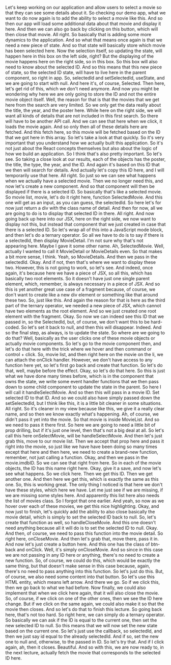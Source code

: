 Let's keep working on our application
and allow users to select a movie
so that they can see some details about it.
So checking our demo app,
what we want to do now again is to add the ability
to select a movie like this.
And so then our app will load some additional data
about that movie and display it here.
And then we can also go back by clicking on this button,
which will then close that movie.
All right.
So basically that is adding some more dynamics
to the application.
And so what that means once again
is that we need a new piece of state.
And so that state will basically store
which movie has been selected here.
Now the selection itself, so updating the state,
will happen here in this box on the left side, right?
But the displaying of the movie happens here
on the right side, so in this box.
So this box will also need to know about the selected ID.
And so this means that this new piece of state,
so the selected ID state, will have to live here
in the parent component, so right in app.
So, selectedId
and setSelectedId,
useState,
and we are going to start with null.
And here it's, of course, Selected.
Then here, let's get rid of this,
which we don't need anymore.
And now you might be wondering why here we are only going
to store the ID and not the entire movie object itself.
Well, the reason for that is that the movies
that we get here from the search are very limited.
So we only get the data really about the title, the year,
and the poster here.
While here on the right side,
we will want all kinds of details
that are not included in this first search.
So there will have to be another API call.
And we can see that here when we click,
it loads the movie again.
And so only then all of these details here are fetched.
And this fetch here,
so this movie will be fetched based on the ID
that we got here in this array.
So let's take a look at that quickly.
So it's very important
that you understand how we actually built this application.
So it's not just about the React concepts themselves
but also about the logic of how we build an application.
So I think that's also pretty important.
So let's see.
So taking a close look at our results,
each of the objects has the poster,
the title, the type, the year, and the ID.
And again it's based on this ID
that we then will search for details.
And actually let's copy this ID here,
and I will temporarily use that here.
All right.
So just so we can see what happens
when we actually have a selected movie.
Then we no longer need this,
and now let's create a new component.
And so that component will then be displayed
if there is a selected ID.
So basically that's like a selected movie.
So movie list, movie, let's do it right here,
function SelectedMovie.
And this one will get as an input,
as you can guess, the selectedId.
So here let's for now just return a div
with the class name of detail.
And then for now, all we are going to do
is to display that selected ID in there.
All right.
And now going back up here into our JSX,
here on the right side, we now want to display not this,
but instead that component that we just created
in case that there is a selected ID.
So let's wrap all of this into a JavaScript mode block,
and then let's do a ternary operator.
So all we have to do is to say
if there is a selectedId, then display MovieDetail.
I'm not sure why that's not appearing here.
Maybe I gave it some other name.
Ah, SelectedMovie.
Well, actually I wanted to call it MovieDetail
or MovieDetails even.
So that makes a bit more sense, I think.
Yeah, so MovieDetails.
And then we pass in the selectedId.
Okay.
And if not, then that's where we want to display these two.
However, this is not going to work, so let's see.
And indeed, once again,
it's because here we have a piece of JSX,
so all this, which has basically two root elements.
So it doesn't have just one single parent element,
which, remember, is always necessary in a piece of JSX.
And so this is yet another great use case of a fragment
because, of course, we don't want
to create like a new div element
or something like that around these two.
So, just like this.
And again the reason for that is here
as the third part of the ternary operator,
we needed a new piece of JSX,
which cannot have two elements as the root element.
And so we just created one root element with the fragment.
Okay.
So now we can indeed see this ID that we passed in,
so the SelectedId,
but, of course, we don't want this to be hard-coded.
So let's set it back to null,
and then this will disappear.
Indeed.
And so the final step, as always, is to update the state.
So where are we going to do that?
Well, basically as the user clicks one
of these movie objects
or actually movie components.
So let's go to the movie component then,
and let's do that here with the trick
where we hover and then command or control + click.
So, movie list, and then right here on the movie on the li,
we can attach the onClick handler.
However, we don't have access to any function here yet,
so let's first go back and create that function.
So let's do that, well, maybe before the effect.
Okay, so let's do that here.
So this is just what we have done many times before,
which is in the component that owns the state,
we write some event handler functions that we then pass down
to some child component to update the state in the parent.
So here I will call it handleSelectMovie.
And so then this will pass in a movie ID.
Set selected ID to that ID.
And so we could also have simply
passed down the setSelectedId,
but I think like this,
it is a little bit cleaner in some situations.
All right.
So it's cleaner in my view
because like this, we give it a really clear name,
and so then we know exactly what's happening.
Ah, of course, we didn't pass it yet into the movie.
So that movie is inside MovieList.
And so we need to pass it there first.
So here we are going to need a little bit of prop drilling,
but if it's just one level,
then that's not a big deal at all.
So let's call this here onSelectMovie,
will be handleSelectMovie.
And then let's just grab this, move to our movie list.
Then we accept that prop here
and pass it right into the movie,
so just like we have have been doing so many times
except that here and then here,
we need to create a brand-new function,
remember, not just calling a function.
Okay, and then we pass in the movie.imdbID.
So we can see that right from here.
So in each of the movie objects,
the ID has this name right here.
Okay, give it a save, and now let's see what happens.
So we click here.
Then we get this ID.
Then we get another one.
And then here we get this,
which is exactly the same as this one.
So, this is working great.
The only thing I noticed
is that here we don't have these styles, which here we have.
Let me just see if we are missing,
if we are missing some styles here.
And apparently this list here
also needs the list of movies class.
So I forgot that one earlier.
And yeah, so now as we hover over each of these movies,
we get this nice highlighting.
Okay, and now just to finish,
let's quickly add the ability
to also close basically the movie detail,
which is simply to set the selected ID back to null.
So, let's create that function as well,
so handleCloseMovie.
And this one doesn't need anything
because all it will do is to set the selected ID to null.
Okay.
And then, of course, we need to pass this function
into the movie detail.
So right here, onCloseMovie.
And then let's grab that, move there,
pass it in.
And now let's just create a button here.
And this one has the class of btn-back
and onClick.
Well, it's simply onCloseMovie.
And so since in this case we are not passing
in any ID here or anything,
there's no need to create a new function.
So, of course, we could do this,
which would be exactly the same thing,
but that doesn't make sense in this case
because, again, there's no need
to pass anything into this function.
So let's just do this.
But, of course, we also need some content into that button.
So let's use this HTML entity, which means left arrow.
And there we go.
So if we click this, then we go back to what we had before.
Now finally, we could also implement
that when we click here again,
that it will also close the movie.
So, of course, if we click on one of the other ones,
then we see the ID here change.
But if we click on the same again,
we could also make it so that the movie then closes.
And so let's do that to finish this lecture.
So going back here, that's not too hard.
So right here, we can simply do a ternary operator.
So basically we can ask if the ID is equal
to the current one, then set the new selected ID to null.
So this means that we will now set the new state
based on the current one.
So let's just use the callback,
so selectedId,
and then we just say id equal to the already selectedId.
And if so, set the new one to null
and, otherwise, to the passed in ID.
So let's try that.
And if I click again, ah, then it closes.
Beautiful.
And so with this, we are now ready to, in the next lecture,
actually fetch the movie that corresponds
to the selected ID here.
